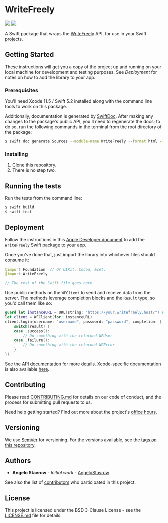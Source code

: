 # WriteFreely

[![](https://img.shields.io/endpoint?url=https%3A%2F%2Fswiftpackageindex.com%2Fapi%2Fpackages%2Fwritefreely%2Fwritefreely-swift%2Fbadge%3Ftype%3Dswift-versions)](https://swiftpackageindex.com/writefreely/writefreely-swift)
[![](https://img.shields.io/endpoint?url=https%3A%2F%2Fswiftpackageindex.com%2Fapi%2Fpackages%2Fwritefreely%2Fwritefreely-swift%2Fbadge%3Ftype%3Dplatforms)](https://swiftpackageindex.com/writefreely/writefreely-swift)

A Swift package that wraps the [WriteFreely](https://writefreely.org) API, for use in your Swift projects.

## Getting Started

These instructions will get you a copy of the project up and running on your local machine for development and testing purposes. See _Deployment_ for notes on how to add the library to your app.

### Prerequisites

You'll need Xcode 11.5 / Swift 5.2 installed along with the command line tools to work on this package.

Additionally, documentation is generated by [SwiftDoc](https://github.com/SwiftDocOrg/swift-doc). After making any changes to the package's public API, you'll need to regenerate the docs; to do so, run the following commands in the terminal from the root directory of the package:

```bash
$ swift doc generate Sources --module-name WriteFreely --format html --output ./docs
```

### Installing

1. Clone this repository.
2. There is no step two.

## Running the tests

Run the tests from the command line:

```bash
$ swift build
$ swift test
```

## Deployment

Follow the instructions in this [Apple Developer document](https://developer.apple.com/documentation/swift_packages/adding_package_dependencies_to_your_app) to add the `WriteFreely` Swift package to your app.

Once you've done that, just import the library into whichever files should consume it:

```swift
@import Foundation  // Or UIKit, Cocoa, &cet.
@import WriteFreely

// The rest of the Swift file goes here
```

Use public methods on the `WFClient` to send and receive data from the server. The methods leverage completion blocks and the `Result` type, so you'd call them like so:

```swift
guard let instanceURL = URL(string: "https://your.writefreely.host/") else { fatalError() }
let client = WFClient(for: instanceURL)
client.login(username: "username", password: "password", completion: { result in
    switch(result) {
    case .success():
        // Do something with the returned WFUser
    case .failure():
        // Do something with the returned WFError
    }
})
```

See [the API documentation](https://developers.write.as/docs/api/?swift) for more details. Xcode-specific documentation is also available [here](https://writefreely.github.io/writefreely-swift/).

## Contributing

Please read [CONTRIBUTING.md](CONTRIBUTING.md) for details on our code of conduct, and the process for submitting pull requests to us.

Need help getting started? Find out more about the project's [office hours](https://discuss.write.as/t/office-hours-for-writefreely-swift-projects/2788).

## Versioning

We use [SemVer](http://semver.org/) for versioning. For the versions available, see the [tags on this repository](https://github.com/writeas/writefreely-swift/tags).

## Authors

* **Angelo Stavrow** - *Initial work* - [AngeloStavrow](https://github.com/AngeloStavrow)

See also the list of [contributors](https://github.com/writeas/writefreely-swift/contributors) who participated in this project.

## License

This project is licensed under the BSD 3-Clause License - see the [LICENSE.md](LICENSE.md) file for details.
